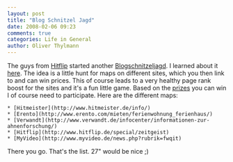 ```yaml
---
layout: post
title: "Blog Schnitzel Jagd"
date: 2008-02-06 09:23
comments: true
categories: Life in General
author: Oliver Thylmann
---
```







The guys from [Hitflip](http://hitflip.de) started another [Blogschnitzeljagd](http://www.blogitzeljagd.de/blogitzeljagd-2). I learned about it [here](http://dittes.info/blog/2008/02/05/blogitzeljagd-2/). The idea is a little hunt for maps on different sites, which you then link to and can win prices. This of course leads to a very healthy page rank boost for the sites and it's a fun little game. Based on the [prizes](http://www.blogitzeljagd.de/preise) you can win I of course need to participate. Here are the different maps:

	* [Hitmeister](http://www.hitmeister.de/info/)
	* [Erento](http://www.erento.com/mieten/ferienwohnung_ferienhaus/)
	* [Verwandt](http://www.verwandt.de/infocenter/informationen-zur-ahnenforschung/)
	* [Hitflip](http://www.hitflip.de/special/zeitgeist)
	* [MyVideo](http://www.myvideo.de/news.php?rubrik=fwqit)

There you go. That's the list. 27&quot; would be nice ;)



